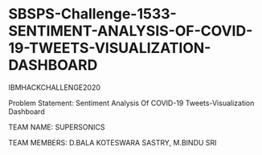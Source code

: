 # SBSPS-Challenge-1533-SENTIMENT-ANALYSIS-OF-COVID-19-TWEETS-VISUALIZATION-DASHBOARD
IBMHACKCHALLENGE2020


 Problem Statement: 
Sentiment Analysis 
Of 
COVID-19 
Tweets-Visualization Dashboard




TEAM NAME:
SUPERSONICS




TEAM MEMBERS:
D.BALA KOTESWARA SASTRY,
M.BINDU SRI



                    
